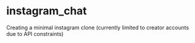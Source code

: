 # instagram_chat
Creating a minimal instagram clone (currently limited to creator accounts due to API constraints)
